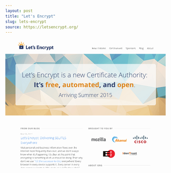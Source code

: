 ```yaml
---
layout: post
title: "Let's Encrypt"
slug: lets-encrypt
source: https://letsencrypt.org/
---
```


<img src="/screenshots/lets-encrypt.png">
